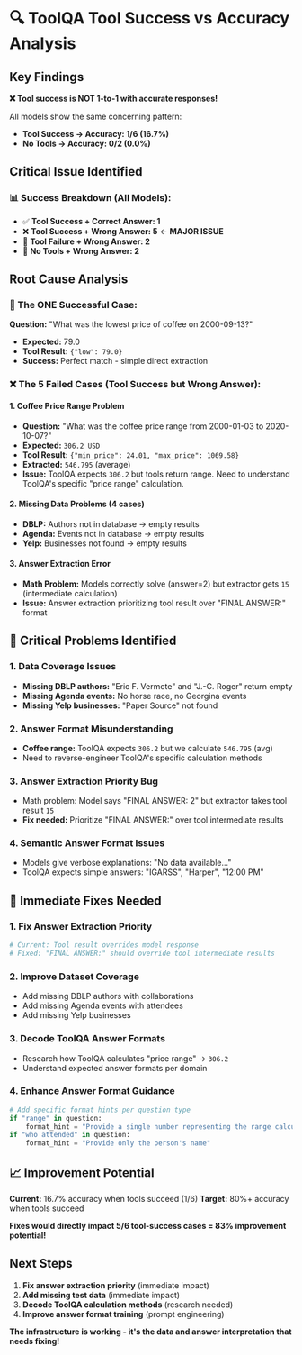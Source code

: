 # 🔍 ToolQA Tool Success vs Accuracy Analysis

## Key Findings

**❌ Tool success is NOT 1-to-1 with accurate responses!**

All models show the same concerning pattern:
- **Tool Success → Accuracy: 1/6 (16.7%)**
- **No Tools → Accuracy: 0/2 (0.0%)**

## Critical Issue Identified

### 📊 Success Breakdown (All Models):
- ✅ **Tool Success + Correct Answer: 1**
- ❌ **Tool Success + Wrong Answer: 5** ← **MAJOR ISSUE**
- 🔧 **Tool Failure + Wrong Answer: 2**
- 📝 **No Tools + Wrong Answer: 2**

## Root Cause Analysis

### 🎯 The ONE Successful Case:
**Question:** "What was the lowest price of coffee on 2000-09-13?"
- **Expected:** 79.0  
- **Tool Result:** `{"low": 79.0}`
- **Success:** Perfect match - simple direct extraction

### ❌ The 5 Failed Cases (Tool Success but Wrong Answer):

#### 1. **Coffee Price Range Problem**
- **Question:** "What was the coffee price range from 2000-01-03 to 2020-10-07?"
- **Expected:** `306.2 USD`
- **Tool Result:** `{"min_price": 24.01, "max_price": 1069.58}`
- **Extracted:** `546.795` (average)
- **Issue:** ToolQA expects `306.2` but tools return range. Need to understand ToolQA's specific "price range" calculation.

#### 2. **Missing Data Problems** (4 cases)
- **DBLP:** Authors not in database → empty results
- **Agenda:** Events not in database → empty results  
- **Yelp:** Businesses not found → empty results

#### 3. **Answer Extraction Error**
- **Math Problem:** Models correctly solve (answer=2) but extractor gets `15` (intermediate calculation)
- **Issue:** Answer extraction prioritizing tool result over "FINAL ANSWER:" format

## 🚨 Critical Problems Identified

### 1. **Data Coverage Issues**
- **Missing DBLP authors:** "Eric F. Vermote" and "J.-C. Roger" return empty
- **Missing Agenda events:** No horse race, no Georgina events
- **Missing Yelp businesses:** "Paper Source" not found

### 2. **Answer Format Misunderstanding**  
- **Coffee range:** ToolQA expects `306.2` but we calculate `546.795` (avg)
- Need to reverse-engineer ToolQA's specific calculation methods

### 3. **Answer Extraction Priority Bug**
- Math problem: Model says "FINAL ANSWER: 2" but extractor takes tool result `15`
- **Fix needed:** Prioritize "FINAL ANSWER:" over tool intermediate results

### 4. **Semantic Answer Format Issues**
- Models give verbose explanations: "No data available..." 
- ToolQA expects simple answers: "IGARSS", "Harper", "12:00 PM"

## 🔧 Immediate Fixes Needed

### 1. **Fix Answer Extraction Priority**
```python
# Current: Tool result overrides model response
# Fixed: "FINAL ANSWER:" should override tool intermediate results
```

### 2. **Improve Dataset Coverage**
- Add missing DBLP authors with collaborations
- Add missing Agenda events with attendees
- Add missing Yelp businesses

### 3. **Decode ToolQA Answer Formats**
- Research how ToolQA calculates "price range" → `306.2`
- Understand expected answer formats per domain

### 4. **Enhance Answer Format Guidance**
```python
# Add specific format hints per question type
if "range" in question:
    format_hint = "Provide a single number representing the range calculation"
if "who attended" in question:
    format_hint = "Provide only the person's name"
```

## 📈 Improvement Potential

**Current:** 16.7% accuracy when tools succeed (1/6)
**Target:** 80%+ accuracy when tools succeed

**Fixes would directly impact 5/6 tool-success cases = 83% improvement potential!**

## Next Steps

1. **Fix answer extraction priority** (immediate impact)
2. **Add missing test data** (immediate impact)  
3. **Decode ToolQA calculation methods** (research needed)
4. **Improve answer format training** (prompt engineering)

**The infrastructure is working - it's the data and answer interpretation that needs fixing!**